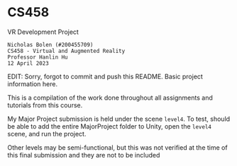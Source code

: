 # CS458
VR Development Project

```
Nicholas Bolen (#200455709)
CS458 - Virtual and Augmented Reality
Professor Hanlin Hu
12 April 2023
```

EDIT: Sorry, forgot to commit and push this README. Basic project information here.

This is a compilation of the work done throughout all assignments and tutorials from this course.

My Major Project submission is held under the scene `level4`. To test, should be able to add the entire MajorProject folder to Unity, open the `level4` scene, and run the project.

Other levels may be semi-functional, but this was not verified at the time of this final submission and they are not to be included
